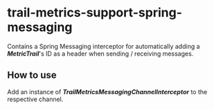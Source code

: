 # trail-metrics-support-spring-messaging

Contains a Spring Messaging interceptor for automatically adding a **_MetricTrail_**'s ID as a header when sending / receiving messages.

## How to use

Add an instance of **_TrailMetricsMessagingChannelInterceptor_** to the respective channel.